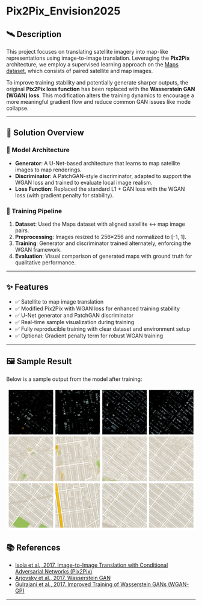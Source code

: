 # Pix2Pix_Envision2025

## 🛰️ Description

This project focuses on translating satellite imagery into map-like representations using image-to-image translation. Leveraging the **Pix2Pix** architecture, we employ a supervised learning approach on the [Maps dataset](https://phillipi.github.io/pix2pix/datasets/), which consists of paired satellite and map images. 

To improve training stability and potentially generate sharper outputs, the original **Pix2Pix loss function** has been replaced with the **Wasserstein GAN (WGAN) loss**. This modification alters the training dynamics to encourage a more meaningful gradient flow and reduce common GAN issues like mode collapse.

---

## 🧩 Solution Overview

### 🔧 Model Architecture

- **Generator**: A U-Net-based architecture that learns to map satellite images to map renderings.
- **Discriminator**: A PatchGAN-style discriminator, adapted to support the WGAN loss and trained to evaluate local image realism.
- **Loss Function**: Replaced the standard L1 + GAN loss with the WGAN loss (with gradient penalty for stability).

### 🔄 Training Pipeline

1. **Dataset**: Used the Maps dataset with aligned satellite ↔ map image pairs.
2. **Preprocessing**: Images resized to 256×256 and normalized to [-1, 1].
3. **Training**: Generator and discriminator trained alternately, enforcing the WGAN framework.
4. **Evaluation**: Visual comparison of generated maps with ground truth for qualitative performance.

---

## ✨ Features

- ✅ Satellite to map image translation
- ✅ Modified Pix2Pix with WGAN loss for enhanced training stability
- ✅ U-Net generator and PatchGAN discriminator
- ✅ Real-time sample visualization during training
- ✅ Fully reproducible training with clear dataset and environment setup
- ✅ Optional: Gradient penalty term for robust WGAN training

---

## 🖼️ Sample Result

Below is a sample output from the model after training:

![Satellite to Map Translation Result](results/1.png)


## 📚 References

- [Isola et al., 2017. Image-to-Image Translation with Conditional Adversarial Networks (Pix2Pix)](https://arxiv.org/abs/1611.07004)
- [Arjovsky et al., 2017. Wasserstein GAN](https://arxiv.org/abs/1701.07875)
- [Gulrajani et al., 2017. Improved Training of Wasserstein GANs (WGAN-GP)](https://arxiv.org/abs/1704.00028)

---

